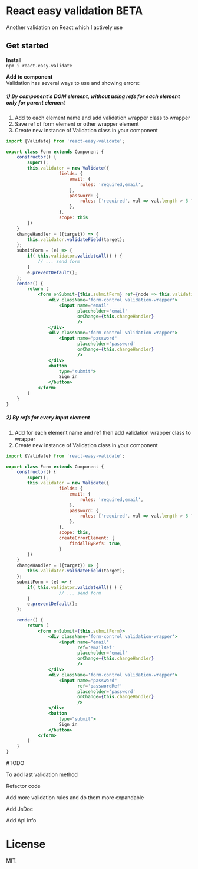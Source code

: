 # React easy validation BETA



Another validation on React which I actively use 


## Get started

**Install**  
`
npm i react-easy-validate
`

**Add to component**  
Validation has several ways to use and showing errors:

##### 1) By component's DOM element, without using refs for each element only for parent element

1. Add to each element name and add validation wrapper class to wrapper
2. Save ref of form element or other wrapper element
3. Create new instance of Validation class in your component
 	
```jsx harmony
import {Validate} from 'react-easy-validate';

export class Form extends Component {
	constructor() {
	    super();
	    this.validator = new Validate({
	                fields: {
                        email: {
                            rules: 'required,email',
                        },
                        password: {
                            rules: ['required', val => val.length > 5 ? true : 'Password is incorrect'],
                        },
                    },
                    scope: this
	    })
	}
	changeHandler = ({target}) => {
	    this.validator.validateField(target);
	};
    submitForm = (e) => {
        if( this.validator.validateAll() ) {
            // ... send form
        }
        e.preventDefault();
    };
	render() {
		return (
			<form onSubmit={this.submitForm} ref={node => this.validationNode = node}>
				<div className='form-control validation-wrapper'>
					<input name="email"
						   placeholder='email'
						   onChange={this.changeHandler}
						   />
				</div>
				<div className='form-control validation-wrapper'>
					<input name="password"
						   placeholder='password'
						   onChange={this.changeHandler}
						   />
				</div>
				<button
					type="submit">
					Sign in
				</button>
			</form>
		)
	}
}
```
##### 2) By refs for every input element

1. Add for each element name and ref then add validation wrapper class to wrapper
2. Create new instance of Validation class in your component

```jsx harmony
import {Validate} from 'react-easy-validate';

export class Form extends Component {
	constructor() {
	    super();
	    this.validator = new Validate({
	                fields: {
                        email: {
                            rules: 'required,email',
                        },
                        password: {
                            rules: ['required', val => val.length > 5 ? true : 'Password is incorrect'],
                        },
                    },
                    scope: this,
                    createErrorElement: {
                    	findAllByRefs: true,
                    }
	    })
	}
	changeHandler = ({target}) => {
	    this.validator.validateField(target);
	};
    submitForm = (e) => {
        if( this.validator.validateAll() ) {
                    // ... send form
        }
        e.preventDefault();
    };

	render() {
		return (
			<form onSubmit={this.submitForm}>
				<div className='form-control validation-wrapper'>
					<input name="email"
						   ref='emailRef'
						   placeholder='email'
						   onChange={this.changeHandler}
						   />
				</div>
				<div className='form-control validation-wrapper'>
					<input name="password"
						   ref='passwordRef'
						   placeholder='password'
						   onChange={this.changeHandler}
						   />
				</div>
				<button
					type="submit">
					Sign in
				</button>
			</form>
		)
	}
}
```

#TODO

To add last validation method

Refactor code

Add more validation rules and do them more expandable

Add JsDoc

Add Api info

# License

MIT.

[rimraf]: https://github.com/isaacs/rimraf
